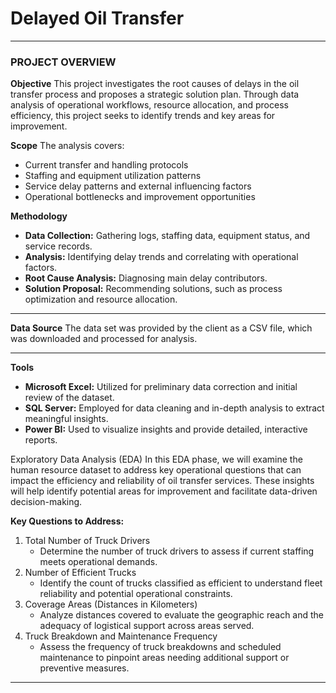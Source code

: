 # Delayed Oil Transfer
---
### PROJECT OVERVIEW
**Objective**
This project investigates the root causes of delays in the oil transfer process and proposes a strategic solution plan. Through data analysis of operational workflows, resource allocation, and process efficiency, this project seeks to identify trends and key areas for improvement.

**Scope**
The analysis covers:
+ Current transfer and handling protocols
+ Staffing and equipment utilization patterns
+ Service delay patterns and external influencing factors
+ Operational bottlenecks and improvement opportunities

**Methodology**
+ **Data Collection:** Gathering logs, staffing data, equipment status, and service records.
+ **Analysis:** Identifying delay trends and correlating with operational factors.
+ **Root Cause Analysis:** Diagnosing main delay contributors.
+ **Solution Proposal:** Recommending solutions, such as process optimization and resource allocation.

---
**Data Source**
The data set was provided by the client as a CSV file, which was downloaded and processed for analysis.

---
**Tools**
+ **Microsoft Excel:** Utilized for preliminary data correction and initial review of the dataset.
+ **SQL Server:** Employed for data cleaning and in-depth analysis to extract meaningful insights.
+ **Power BI:** Used to visualize insights and provide detailed, interactive reports.

Exploratory Data Analysis (EDA)
In this EDA phase, we will examine the human resource dataset to address key operational questions that can impact the efficiency and reliability of oil transfer services. These insights will help identify potential areas for improvement and facilitate data-driven decision-making.

**Key Questions to Address:**
1. Total Number of Truck Drivers
    + Determine the number of truck drivers to assess if current staffing meets operational demands.
2. Number of Efficient Trucks
    + Identify the count of trucks classified as efficient to understand fleet reliability and potential operational constraints.
3. Coverage Areas (Distances in Kilometers)
    + Analyze distances covered to evaluate the geographic reach and the adequacy of logistical support across areas served.
4. Truck Breakdown and Maintenance Frequency
    + Assess the frequency of truck breakdowns and scheduled maintenance to pinpoint areas needing additional support or preventive measures.

---
